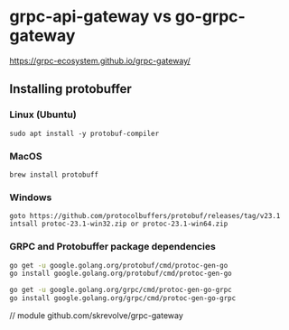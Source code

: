 # grpc-api-gateway vs go-grpc-gateway

https://grpc-ecosystem.github.io/grpc-gateway/

## Installing protobuffer

### Linux (Ubuntu)
```
sudo apt install -y protobuf-compiler
```

### MacOS
```
brew install protobuff
```

### Windows
```
goto https://github.com/protocolbuffers/protobuf/releases/tag/v23.1
intsall protoc-23.1-win32.zip or protoc-23.1-win64.zip
```

### GRPC and Protobuffer package dependencies

```sh
go get -u google.golang.org/protobuf/cmd/protoc-gen-go
go install google.golang.org/protobuf/cmd/protoc-gen-go

go get -u google.golang.org/grpc/cmd/protoc-gen-go-grpc
go install google.golang.org/grpc/cmd/protoc-gen-go-grpc
```

// module github.com/skrevolve/grpc-gateway